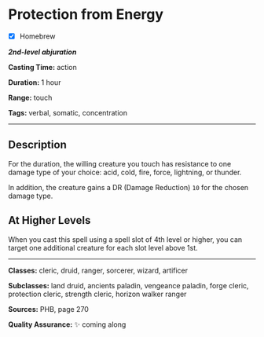 # Protection from Energy

- [x] Homebrew

***2nd-level abjuration***

**Casting Time:** action

**Duration:** 1 hour

**Range:** touch

**Tags:** verbal, somatic, concentration

---

## Description
For the duration, the willing creature you touch has resistance to one damage type of your choice: acid, cold, fire, force, lightning, or thunder.

In addition, the creature gains a DR (Damage Reduction) `10` for the chosen damage type.

## At Higher Levels
When you cast this spell using a spell slot of 4th level or higher, you can target one additional creature for each slot level above 1st.

---

**Classes:** cleric, druid, ranger, sorcerer, wizard, artificer

**Subclasses:** land druid, ancients paladin, vengeance paladin, forge cleric, protection cleric, strength cleric, horizon walker ranger

**Sources:** PHB, page 270

**Quality Assurance:** :sparkles: coming along
